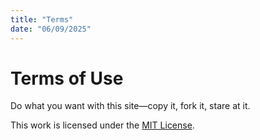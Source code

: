 ```yaml
---
title: "Terms"
date: "06/09/2025"
---
```


# Terms of Use

Do what you want with this site—copy it, fork it, stare at it.

This work is licensed under the [MIT License](https://github.com/twangodev/twangodev/blob/main/LICENSE).